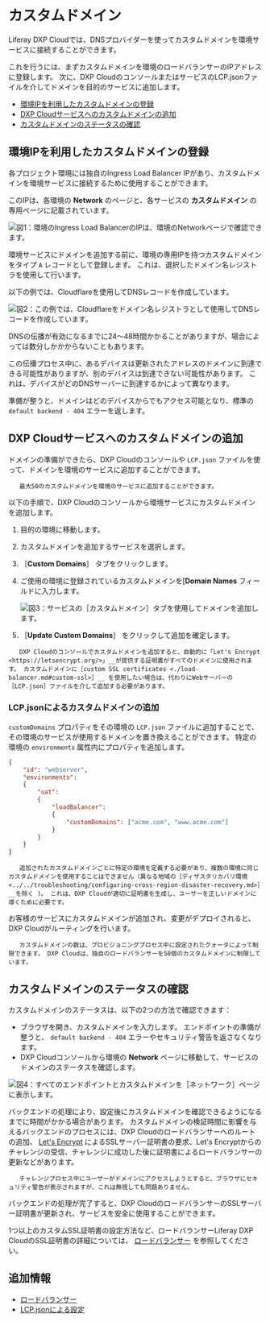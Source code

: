# カスタムドメイン

Liferay DXP Cloudでは、DNSプロバイダーを使ってカスタムドメインを環境サービスに接続することができます。

これを行うには、まずカスタムドメインを環境のロードバランサーのIPアドレスに登録します。 次に、DXP CloudのコンソールまたはサービスのLCP.jsonファイルを介してドメインを目的のサービスに追加します。

* [環境IPを利用したカスタムドメインの登録](#registering-a-custom-domain-with-an-environment-ip)
* [DXP Cloudサービスへのカスタムドメインの追加](#adding-a-custom-domain-to-a-dxp-cloud-service)
* [カスタムドメインのステータスの確認](#verifying-the-status-of-a-custom-domain)

<a name="registering-a-custom-domain-with-an-environment-ip" />

## 環境IPを利用したカスタムドメインの登録

各プロジェクト環境には独自のIngress Load Balancer IPがあり、カスタムドメインを環境サービスに接続するために使用することができます。

このIPは、各環境の **Network** のページと、各サービスの **カスタムドメイン** の専用ページに記載されています。

![図1：環境のIngress Load BalancerのIPは、環境のNetworkページで確認できます。](./custom-domains/images/01.png)

環境サービスにドメインを追加する前に、環境の専用IPを持つカスタムドメインをタイプ `A` レコードとして登録します。 これは、選択したドメイン名レジストラを使用して行います。

以下の例では、Cloudflareを使用してDNSレコードを作成しています。

![図2：この例では、Cloudflareをドメイン名レジストラとして使用してDNSレコードを作成しています。](./custom-domains/images/02.png)

DNSの伝播が有効になるまでに24〜48時間かかることがありますが、場合によっては数分しかかからないこともあります。

この伝播プロセス中に、あるデバイスは更新されたアドレスのドメインに到達できる可能性がありますが、別のデバイスは到達できない可能性があります。 これは、デバイスがどのDNSサーバーに到達するかによって異なります。

準備が整うと、ドメインはどのデバイスからでもアクセス可能となり、標準の `default backend - 404` エラーを返します。

<a name="adding-a-custom-domain-to-a-dxp-cloud-service" />

## DXP Cloudサービスへのカスタムドメインの追加

ドメインの準備ができたら、DXP Cloudのコンソールや `LCP.json` ファイルを使って、ドメインを環境のサービスに追加することができます。

```{important}
   最大50のカスタムドメインを環境のサービスに追加することができます。
```

以下の手順で、DXP Cloudのコンソールから環境サービスにカスタムドメインを追加します。

1. 目的の環境に移動します。

1. カスタムドメインを追加するサービスを選択します。

1. ［**Custom Domains**］ タブをクリックします。

1. ご使用の環境に登録されているカスタムドメインを[**Domain Names** フィールドに入力します。

    ![図3：サービスの［カスタムドメイン］タブを使用してドメインを追加します。](./custom-domains/images/03.png)

1. ［**Update Custom Domains**］ をクリックして追加を確定します。

```{note}
   DXP Cloudのコンソールでカスタムドメインを追加すると、自動的に「Let's Encrypt <https://letsencrypt.org/>」__が提供する証明書がすべてのドメインに使用されます。 カスタムドメインに［custom SSL certificates <./load-balancer.md#custom-ssl>］__ を使用したい場合は、代わりにWebサーバーの［LCP.json］ファイルを介して追加する必要があります。
```

<a name="adding-a-custom-domain-via-lcpjson" />

### LCP.jsonによるカスタムドメインの追加

`customDomains` プロパティをその環境の `LCP.json` ファイルに追加することで、その環境のサービスが使用するドメインを置き換えることができます。 特定の環境の `environments` 属性内にプロパティを追加します。

```json
{
    "id": "webserver",
    "environments":
    {
        "uat":
        {
            "loadBalancer":
            {
                "customDomains": ["acme.com", "www.acme.com"]
            }
        }
    } 
}
```

```{important}
   追加されたカスタムドメインごとに特定の環境を定義する必要があり、複数の環境に同じカスタムドメインを使用することはできません（異なる地域の［ディザスタリカバリ環境 <../../troubleshooting/configuring-cross-region-disaster-recovery.md>］__を除く )。 これは、DXP Cloudが適切に証明書を生成し、ユーザーを正しいドメインに導くために必要です。
```

お客様のサービスにカスタムドメインが追加され、変更がデプロイされると、DXP Cloudがルーティングを行います。

```{note}
   カスタムドメインの数は、プロビジョニングプロセス中に設定されたクォータによって制限できます。 DXP Cloudは、独自のロードバランサーを50個のカスタムドメインに制限しています。
```

<a name="verifying-the-status-of-a-custom-domain" />

## カスタムドメインのステータスの確認

カスタムドメインのステータスは、以下の2つの方法で確認できます：

* ブラウザを開き、カスタムドメインを入力します。 エンドポイントの準備が整うと、 `default backend - 404` エラーやセキュリティ警告を返さなくなります。
* DXP Cloudコンソールから環境の **Network** ページに移動して、サービスのドメインのステータスを確認します。

![図4：すべてのエンドポイントとカスタムドメインを［ネットワーク］ページに表示します。](./custom-domains/images/04.png)

バックエンドの処理により、設定後にカスタムドメインを確認できるようになるまでに時間がかかる場合があります。 カスタムドメインの検証時間に影響を与えるバックエンドのプロセスには、DXP Cloudのロードバランサーへのルートの追加、 [Let's Encrypt](https://letsencrypt.org/) によるSSLサーバー証明書の要求、Let's Encryptからのチャレンジの受信、チャレンジに成功した後に証明書によるロードバランサーの更新などがあります。

```{important}
   チャレンジプロセス中にユーザーがドメインにアクセスしようとすると、ブラウザにセキュリティ警告が表示されますが、これは無視しても問題ありません。
```

バックエンドの処理が完了すると、DXP CloudのロードバランサーのSSLサーバー証明書が更新され、サービスを安全に使用することができます。

1つ以上のカスタムSSL証明書の設定方法など、ロードバランサーLiferay DXP CloudのSSL証明書の詳細については、 [ロードバランサー](./load-balancer.md) を参照してください。

<a name="additional-information" />

## 追加情報

* [ロードバランサー](./load-balancer.md)
* [LCP.jsonによる設定](../../reference/configuration-via-lcp-json.md)
